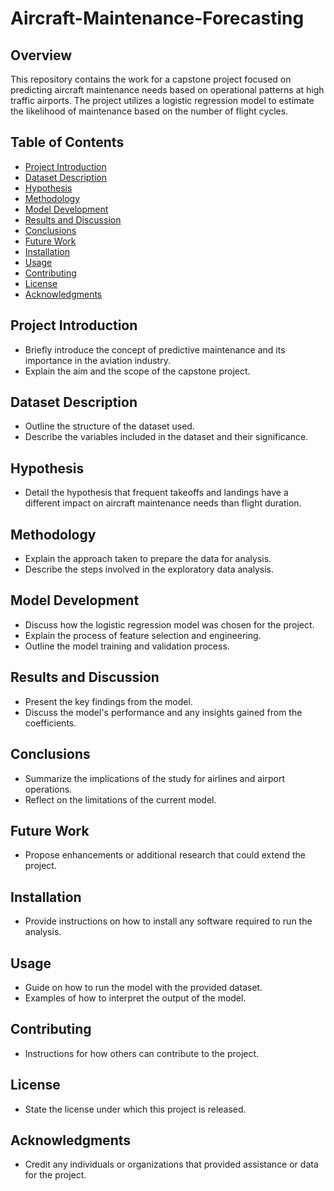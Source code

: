 # Aircraft-Maintenance-Forecasting
## Overview
This repository contains the work for a capstone project focused on predicting aircraft maintenance needs based on operational patterns at high traffic airports. The project utilizes a logistic regression model to estimate the likelihood of maintenance based on the number of flight cycles.

## Table of Contents
- [Project Introduction](#project-introduction)
- [Dataset Description](#dataset-description)
- [Hypothesis](#hypothesis)
- [Methodology](#methodology)
- [Model Development](#model-development)
- [Results and Discussion](#results-and-discussion)
- [Conclusions](#conclusions)
- [Future Work](#future-work)
- [Installation](#installation)
- [Usage](#usage)
- [Contributing](#contributing)
- [License](#license)
- [Acknowledgments](#acknowledgments)

## Project Introduction
- Briefly introduce the concept of predictive maintenance and its importance in the aviation industry.
- Explain the aim and the scope of the capstone project.

## Dataset Description
- Outline the structure of the dataset used.
- Describe the variables included in the dataset and their significance.

## Hypothesis
- Detail the hypothesis that frequent takeoffs and landings have a different impact on aircraft maintenance needs than flight duration.

## Methodology
- Explain the approach taken to prepare the data for analysis.
- Describe the steps involved in the exploratory data analysis.

## Model Development
- Discuss how the logistic regression model was chosen for the project.
- Explain the process of feature selection and engineering.
- Outline the model training and validation process.

## Results and Discussion
- Present the key findings from the model.
- Discuss the model's performance and any insights gained from the coefficients.

## Conclusions
- Summarize the implications of the study for airlines and airport operations.
- Reflect on the limitations of the current model.

## Future Work
- Propose enhancements or additional research that could extend the project.

## Installation
- Provide instructions on how to install any software required to run the analysis.

## Usage
- Guide on how to run the model with the provided dataset.
- Examples of how to interpret the output of the model.

## Contributing
- Instructions for how others can contribute to the project.

## License
- State the license under which this project is released.

## Acknowledgments
- Credit any individuals or organizations that provided assistance or data for the project.
